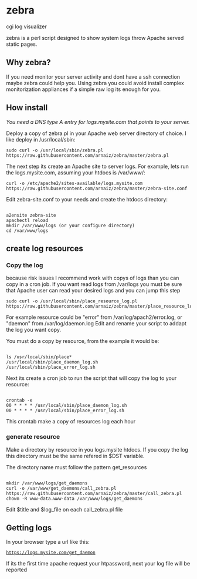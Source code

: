 # zebra
cgi log visualizer

zebra is a perl script designed to show system logs throw Apache served static pages.

<h2>Why zebra?</h2>
<p>If you need monitor your server activity and dont have a ssh connection maybe zebra could help you.
Using zebra you could avoid install complex monitorization appliances if a simple raw log its enough for you.</p>

<h2>How install</h2>
<p><em>You need a DNS type A entry for logs.mysite.com that points to your server.</em></p>
<p>Deploy a copy of zebra.pl in your Apache web server directory of choice. I like deploy in /usr/local/sbin:
  
<pre><code>sudo curl -o /usr/local/sbin/zebra.pl https://raw.githubusercontent.com/arnaiz/zebra/master/zebra.pl</code></pre></p>

<p>The next step its create an Apache site to server logs. For example, lets run the logs.mysite.com, assuming your htdocs is /var/www/: <br />

<pre><code>curl -o /etc/apache2/sites-available/logs.mysite.com https://raw.githubusercontent.com/arnaiz/zebra/master/zebra-site.conf</code></pre></p>

<p>Edit zebra-site.conf to your needs and create the htdocs directory:
<pre><code>
a2ensite zebra-site
apachectl reload
mkdir /var/www/logs (or your configure directory)
cd /var/www/logs
</code></pre></p>

<h2>create log resources</h2>
<h3>Copy the log</h3>
<p>because risk issues I recommend work with copys of logs than you can copy in a cron job. If you want read logs from /var/logs you must be sure that Apache user can read your desired logs and you can jump this step</p>

<pre><code>sudo curl -o /usr/local/sbin/place_resource_log.pl https://raw.githubusercontent.com/arnaiz/zebra/master/place_resource_log.sh</code></pre>

<p>For example resource could be "error" from /var/log/apach2/error.log, or "daemon" from /var/log/daemon.log
Edit and rename your script to addapt the log you want copy.</p>

<p>You must do a copy by resource, from the example it would be:</p>
<pre><code>
ls /usr/local/sbin/place*
/usr/local/sbin/place_daemon_log.sh  /usr/local/sbin/place_error_log.sh
</code></pre>

<p>Next its create a cron job to run the script that will copy the log to your resource:</p>
<pre><code>
crontab -e
00 * * * * /usr/local/sbin/place_daemon_log.sh
00 * * * * /usr/local/sbin/place_error_log.sh
</code></pre>
<p>This crontab make a copy of resources log each hour</p>

</code></pre>

<h3>generate resource</h3>
<p>Make a directory by resource in you logs.mysite htdocs. If you copy the log this directory must be the same refered in $DST variable.</p>

<p>The directory name must follow the pattern get_resources</p>
<pre><code>
mkdir /var/www/logs/get_daemons
curl -o /var/www/get_daemons/call_zebra.pl https://raw.githubusercontent.com/arnaiz/zebra/master/call_zebra.pl
chown -R www-data.www-data /var/www/logs/get_daemons 
</code></pre>

<p>Edit $title and $log_file on each call_zebra.pl file</p>

<h2>Getting logs</h2>
<p>In your browser type a url like this:</p>

<code>https://logs.mysite.com/get_daemon</code>

<p>If its the first time apache request your htpassword, next your log file will be reported</p>
